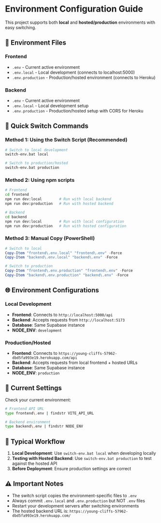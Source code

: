 # Environment Configuration Guide

This project supports both **local** and **hosted/production** environments with easy switching.

## 🔧 Environment Files

### Frontend
- `.env` - Current active environment
- `.env.local` - Local development (connects to localhost:5000)
- `.env.production` - Production/hosted environment (connects to Heroku)

### Backend
- `.env` - Current active environment
- `.env.local` - Local development setup
- `.env.production` - Production/hosted setup with CORS for Heroku

## 🚀 Quick Switch Commands

### Method 1: Using the Switch Script (Recommended)
```bash
# Switch to local development
switch-env.bat local

# Switch to production/hosted
switch-env.bat production
```

### Method 2: Using npm scripts
```bash
# Frontend
cd frontend
npm run dev:local        # Run with local backend
npm run dev:production   # Run with hosted backend

# Backend
cd backend
npm run dev:local        # Run with local configuration
npm run dev:production   # Run with hosted configuration
```

### Method 3: Manual Copy (PowerShell)
```powershell
# Switch to local
Copy-Item "frontend\.env.local" "frontend\.env" -Force
Copy-Item "backend\.env.local" "backend\.env" -Force

# Switch to production
Copy-Item "frontend\.env.production" "frontend\.env" -Force
Copy-Item "backend\.env.production" "backend\.env" -Force
```

## 🌐 Environment Configurations

### Local Development
- **Frontend**: Connects to `http://localhost:5000/api`
- **Backend**: Accepts requests from `http://localhost:5173`
- **Database**: Same Supabase instance
- **NODE_ENV**: `development`

### Production/Hosted
- **Frontend**: Connects to `https://young-cliffs-57962-dbd5fa993e19.herokuapp.com/api`
- **Backend**: Accepts requests from local frontend + hosted URLs
- **Database**: Same Supabase instance
- **NODE_ENV**: `production`

## 📝 Current Settings

Check your current environment:
```bash
# Frontend API URL
type frontend\.env | findstr VITE_API_URL

# Backend environment
type backend\.env | findstr NODE_ENV
```

## 🔄 Typical Workflow

1. **Local Development**: Use `switch-env.bat local` when developing locally
2. **Testing with Hosted Backend**: Use `switch-env.bat production` to test against the hosted API
3. **Before Deployment**: Ensure production settings are correct

## ⚠️ Important Notes

- The switch script copies the environment-specific files to `.env`
- Always commit `.env.local` and `.env.production` but NOT `.env` files
- Restart your development servers after switching environments
- The hosted backend URL is: `https://young-cliffs-57962-dbd5fa993e19.herokuapp.com/`
